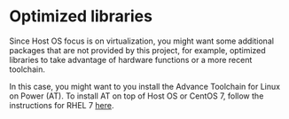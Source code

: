 # Optimized libraries

Since Host OS focus is on virtualization, you might want some
additional packages that are not provided by this project, for
example, optimized libraries to take advantage of hardware functions
or a more recent toolchain.

In this case, you might want to you install the Advance Toolchain for
Linux on Power (AT). To install AT on top of Host OS or CentOS 7,
follow the instructions for RHEL 7 [here](https://github.com/advancetoolchain/advance-toolchain/wiki#yum).
